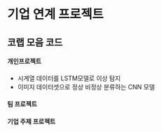 # 기업 연계 프로젝트 
## 코랩 모음 코드

#### 개인프로젝트
- 시계열 데이터를 LSTM모델로 이상 탐지
- 이미지 데이터셋으로 정상 비정상 분류하는 CNN 모델

#### 팀 프로젝트

#### 기업 주제 프로젝트 
